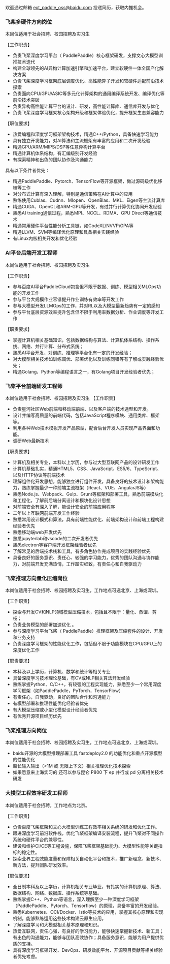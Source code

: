 欢迎通过邮箱 ext_paddle_oss@baidu.com 投递简历，获取内推机会。

### 飞桨多硬件方向岗位
本岗位适用于社会招聘、校园招聘及实习生

【工作职责】

- 负责飞桨深度学习平台（ PaddlePaddle）核心框架研发，支撑文心大模型训推技术迭代
- 构建全球领先的AI异构计算加速引擎和加速平台，建立软硬件一体全国产化解决方案
- 负责飞桨深度学习框架底层调度优化、高性能算子开发和软硬件适配前沿技术探索
- 负责面向CPU/GPU/ASIC等多元化计算架构的通用编译系统开发、编译优化等前沿技术突破
- 负责异构高性能计算平台的设计、研发，高性能计算库、通信库开发与优化
- 负责飞桨深度学习框架核心架构升级和框架体验优化，提升框架生态兼容能力

【职位要求】

- 热爱编程和深度学习框架架构技术，精通C++/Python，具备快速学习能力
- 具有独立开发能力，对AI算法和主流框架有丰富的应用和二次开发经验
- 精通GPU/ARM/MIPS/DSP等任意异构计算平台
- 精通计算机体系结构，有汇编级别开发经验
- 有探索精神和出色的团队协作及沟通能力

具有以下条件者优先：
- 精通PaddlePaddle、Pytorch、TensorFlow等开源框架，做过源码级优化移植等工作
- 对分布式计算有深入理解，特别是通信策略在AI计算中的应用
- 熟练使用Cublas、Cudnn、MIopen、OpenBlas、MKL、Eigen等主流计算库
- 精通CUDA、OpenCL和ARM-GPU等开发，有过并行计算优化协同开发经验
- 熟悉AI training通信过程，熟悉MPI、NCCL、RDMA、GPU Direct等通信技术
- 精通常用硬件平台性能分析工具链，如CodeXL\NVVP\GPA等
- 精通LLVM、SVM等编译优化原理和具备相关实践经验
- 有Linux内核相关开发和优化经验

### AI平台后端开发工程师
本岗位适用于社会招聘、校园招聘及实习生

【工作职责】
- 参与百度AI平台PaddleCloud包含但不限于数据、训练、模型相关MLOps功能的开发工作
- 参与平台大规模作业容错提升作业训练有效率等开发工作
- 参与大模型开发LLMOps的工作，并对RL以及大模型最新趋势有一定的感知
- 参与平台底层资源效率提升包含但不限于利用率数据分析、作业调度等开发工作

【职责要求】

- 掌握计算机相关基础知识，包括数据结构与算法、计算机体系结构、操作系统、网络、并行计算、分布式系统；
- 熟悉AI平台开发，对训练、推理等平台化有一定的开发经验；
- 对大模型相关技术如训练调优、部署优化以及训练同错等有了解或实践经验优先；
- 精通Golang、Python等编程语言之一，有Golang项目开发经验者优先；

### 飞桨平台前端研发工程师
本岗位适用于社会招聘、校园招聘及实习生
【工作职责】

- 负责星河社区Web前端和移动端前端、以及客户端的技术选型和开发。
- 设计并编写高质量的前端代码，包括JavaScript程序模块、通用类库、框架等。
- 利用各种Web技术模拟开发产品原型，配合后台开发人员实现产品界面和功能。
- 调研Web最新技术

【职责要求】

- 计算机及相关专业，本科以上学历，参与过大型互联网产品的设计研发工作
- 计算机基础扎实，精通HTML5、CSS、JavaScript、ES5/6、TypeScript、以及HTTP协议等前端技术
- 理解组件化开发思想，能够独立进行组件开发，具备良好的技术设计和架构能力，熟练掌握最少一种前端主流框架（React、VUE、AngularJS等）
- 熟悉Node.js、Webpack、Gulp、Grunt等框架和部署工具，熟悉前端模块化和工程化，了解前后端分离设计和模块化设计思想
- 对前端安全有深入了解，能设计安全的前端应用程序
- 二年以上互联网前端开发工作经验
- 熟悉常用设计模式和算法，具有前端性能优化、前端架构设计和前端工程构建经验者优先
- 熟悉移动端web开发优先
- 熟悉jupyterlab和vscode的二次开发者优先
- 熟悉electron等客户端开发框架经验者优先
- 了解常见的后端技术栈和工具，有多角色协作完成项目的实践经验优先
- 具备良好的服务意识、责任心、较强的学习能力，优秀的团队沟通与协作能力，对前端开发充满热情，工作踏实细致，有责任心和自我驱动力

### 飞桨推理方向量化压缩岗位
本岗位适用于社会招聘、校园招聘及实习生，工作地点可选北京、上海或深圳。

【工作职责】
- 探索与开发CV和NLP领域模型压缩技术，包括且不限于：量化、蒸馏、剪枝；
- 负责业务模型的部署加速优化 。
- 参与深度学习平台飞桨（ PaddlePaddle）推理框架及压缩套件的设计、开发和业务支持
- 负责深度学习框架的性能优化工作，包括但不限于功能模块在CPU/GPU上的深度优化工作

【职责要求】
- 本科及以上学历，计算机、数学和统计等相关专业
- 具备深度学习技术理论基础，有CV或NLP相关算法开发经验
- 熟练掌握Python、C/C++，有较强的工程实现能力，熟悉至少一个常用深度学习框架（如PaddlePaddle，PyTorch，TensorFlow）
- 有责任心，自我驱动，良好的团队合作和沟通能力
- 有模型部署和推理性能优化经验者优先
- 有大模型压缩或小型化模型设计经验者优先
- 有优秀开源项目经历优先

### 飞桨推理方向岗位
本岗位适用于社会招聘、校园招聘及实习生，工作地点可选北京、上海或深圳。
- baidu开源的大模型推理部署工具 fastdeploy2.0 的功能优化和重点开源模型的性能优化
- 超长输入输出（>1M 或 无限上下文）相关推理优化技术探索 
- 如果愿意来上海实习的 还可以参与昆仑 P800 下 ep 并行或 pd 分离相关技术研发

### 大模型工程效率研发工程师
本岗位适用于社会招聘，工作地点为北京。

【工作职责】
- 负责百度飞桨框架和文心大模型训练工程效率相关系统的研发和优化工作。
- 跟进深度学习前沿软件栈，优化飞桨框架编译安装流程，提升飞桨对不同操作系统和硬件平台的兼容性。
- 建设和维护CI/CE等工程设施，保障飞桨框架基础能力、大模型性能等关键指标的稳定性。
- 探索业界工程效能度量和保障相关自动化平台和技术，推广新理念、新技术、新方法，提升团队研发效率。

【职位要求】
- 全日制本科及以上学历，计算机相关专业毕业，有扎实的计算机原理、算法、数据结构、网络、数据库、操作系统等基础。
- 熟练掌握C++、Python等语言，深入理解至少一种深度学习框架（PaddlePaddle、Pytorch、Tensorflow）的原理，具备丰富的开发经验。
- 熟悉Kubernetes、OCI/Docker、Istio等技术的应用，掌握其核心原理和实现机制，能够熟练运用这些技术构建云原生应用。
- 了解深度学习和大模型相关基本原理和知识。 
- 热爱互联网，责任心强，有良好的学习能力，能够快速掌握新技术、新工具；有出色的沟通能力，能够与团队高效协作；具备服务意识，能够为用户提供优质的支持。
- 具有深度学习框架开发、DevOps、研发效能平台、开源项目贡献等相关经验者优先考虑。
